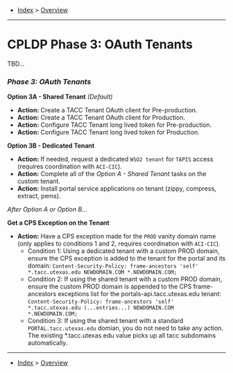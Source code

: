 - [Index](../index.md) > [Overview](overview.md)

---

# CPLDP Phase 3: OAuth Tenants

TBD...

### _Phase 3: OAuth Tenants_

<a id="phase3optA"></a>

**Option 3A - Shared Tenant** _(Default)_

- **Action:** Create a TACC Tenant OAuth client for Pre-production.
- **Action:** Create a TACC Tenant OAuth client for Production.
- **Action:** Configure TACC Tenant long lived token for Pre-production.
- **Action:** Configure TACC Tenant long lived token for Production.

<a id="phase3optB"></a>

**Option 3B - Dedicated Tenant**

- **Action:** If needed, request a dedicated `WSO2 tenant` for `TAPIS` access (requires coordination with `ACI-CIC`).
- **Action:** Complete all of the _Option A - Shared Tenant_ tasks on the custom tenant.
- **Action:** Install portal service applications on tenant (zippy, compress, extract, pems).

_After Option A or Option B..._

<a id="phase3cps"></a>

**Get a CPS Exception on the Tenant**

- **Action:** Have a CPS exception made for the `PROD` vanity domain name (only applies to conditions 1 and 2, requires coordination with `ACI-CIC`).
  - Condition 1: Using a dedicated tenant with a custom PROD domain, ensure the CPS exception is added to the tenant for the portal and its domain: `Content-Security-Policy: frame-ancestors 'self' *.tacc.utexas.edu NEWDOMAIN.COM *.NEWDOMAIN.COM;`
  - Condition 2: If using the shared tenant with a custom PROD domain, ensure the custom PROD domain is appended to the CPS frame-ancestors exceptions list for the portals-api.tacc.utexas.edu tenant: `Content-Security-Policy: frame-ancestors 'self' *.tacc.utexas.edu (...entries...) NEWDOMAIN.COM *.NEWDOMAIN.COM;`
  - Condition 3: If using the shared tenant with a standard `PORTAL.tacc.utexas.edu` domian, you do not need to take any action. The existing \*.tacc.utexas.edu value picks up all tacc subdomains automatically.

---

- [Index](../index.md) > [Overview](overview.md)
